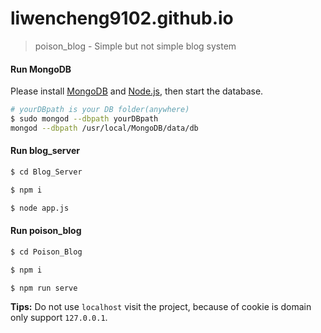 # liwencheng9102.github.io

> poison_blog - Simple but not simple blog system

#### Run MongoDB

Please install [MongoDB](https://www.mongodb.com/download-center?jmp=nav#community) and [Node.js](https://nodejs.org/en/), then start the database.

```bash
# yourDBpath is your DB folder(anywhere)
$ sudo mongod --dbpath yourDBpath
mongod --dbpath /usr/local/MongoDB/data/db
```

#### Run blog_server

```bash
$ cd Blog_Server

$ npm i 

$ node app.js
```

#### Run poison_blog

```bash
$ cd Poison_Blog

$ npm i 

$ npm run serve 
```

**Tips:** Do not use `localhost` visit the project, because of cookie is domain only support `127.0.0.1`.

